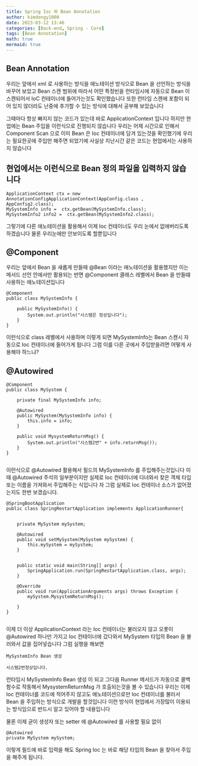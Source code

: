 ```yaml
---
title: Spring Ioc 와 Bean Annotation
author: kimdongy1000
date: 2023-03-12 13:46
categories: [Back-end, Spring - Core]
tags: [Bean Annotation]
math: true
mermaid: true
---
```


## Bean Annotation
우리는 앞에서 xml 로 사용하는 방식을 애노테이션 방식으로 Bean 을 선언하는 방식을 바꾸어 보았고 
Bean 스캔 범위에 따라서 어떤 특정빈을 런타임시에 자동으로 Bean 이 스캔되어서 IoC 컨테이너에 들어가는것도 확인했습니다 
또한 런타임 스캔에 포함이 되어 있지 않더라도 난중에 추가할 수 있는 방식에 대해서 공부해 보았습니다 

그때마다 항상 빠지지 않는 코드가 있는데 바로 ApplicationContext 입니다 하지만 현업에는 Bean 주입을 이런식으로 진행되지 않습니다 
우리는 어제 시간으로 인해서 Component Scan 으로 이미 Bean 은 Ioc 컨테이너에 담겨 있는것을 확인했기에 
우리는 필요한곳에 주입만 해주면 되었기에 사실상 지난시간 같은 코드는 현업에서는 사용하지 않습니다 

## 현업에서는 이런식으로 Bean 정의 파일을 입력하지 않습니다 

```
ApplicationContext ctx = new AnnotationConfigApplicationContext(AppConfig.class , AppConfig2.class);
MySystemInfo info =  ctx.getBean(MySystemInfo.class);
MySystemInfo2 info2 =  ctx.getBean(MySystemInfo2.class);

```

그렇기에 다른 애노테이션을 활용해서 이제 Ioc 컨테이너도 우리 눈에서 없애버리도록 하겠습니다 물론 우리눈에만 안보이도록 할뿐입니다 

## @Component 
우리는 앞에서 Bean 을 새롭게 만들때 @Bean 이라는 애노테이션을 활용했지만 이는 메서드 선언 안에서만 활용되는 반면 @Component 클래스 레벨에서 Bean 을 만들떄 사용하는 애노테이션입니다 

```
@Component
public class MySystemInfo {

	public MySystemInfo() {
		System.out.println("시스템은 정상입니다");
	}
}
```

이런식으로 class 레벨에서 사용하며 이렇게 되면 MySystemInfo는 Bean 스캔시 자동으로 Ioc 컨테이너에 들어가게 됩니다 그럼 이를 다른 곳에서 주입받을려면 어떻게 사용해야 하느냐?

## @Autowired 

```
@Component
public class MySystem {
	
	private final MySystemInfo info;
	
	@Autowired
	public MySystem(MySystemInfo info) {
		this.info = info;
	}
	
	public void MysystemReturnMsg() {
		System.out.println("시스템2번" + info.returnMsg());
	}
}


```

이런식으로 @Autowired 활용해서 필드의 MySystemInfo 를 주입해주는것입니다 이때 @Autowired 주석의 일부분이지만 실제로 Ioc 컨테이너에 다녀와서 찾은 객체 타입 또는 이름을 가져와서 주입해주는 식입니다 자 그럼 실제로 Ioc 컨테이너 소스가 없어졌는지도 한번 보겠습니다.

```
@SpringBootApplication
public class SpringRestartApplication implements ApplicationRunner{
	
	
	private MySystem mySystem;
	
	@Autowired
	public void setMySystem(MySystem mySystem) {
		this.mySystem = mySystem;
	}
	
	
	public static void main(String[] args) {
		SpringApplication.run(SpringRestartApplication.class, args);
	}

	@Override
	public void run(ApplicationArguments args) throws Exception {
		mySystem.MysystemReturnMsg();

	}
}


```
이제 더 이상 ApplicationContext 라는 Ioc 컨테이너는 불러오지 않고 오롯이 @Autowired 하나만 가지고 Ioc 컨테이너에 갔다와서 MySystem 타입의 Bean 을 불러와서 값을 집어넣습니다 그럼 실행을 해보면 

```
MySystemInfo Bean 생성

시스템2번정상입니다.

```
런타임시 MySystemInfo Bean 생성 이 되고 그다음 Runner 메서드가 자동으로 콜백함수로 작동해서 MysystemReturnMsg 가 호출되는것을 볼 수 있습니다 우리는 이제 Ioc 컨테이너를 코드에 적어주지 않고도 애노테이션으로만 Ioc 컨테이너를 불러서 Bean 을 주입하는 방식으로 개발을 할것입니다 이런 방식이 현업에서 가장많이 이용되는 방식임으로 반드시 알고 있어야 할 내용입니다 

물론 이제 굳이 생성자 또는 setter 에 @Autowired 를 사용할 필요 없이 

```
@Autowired
private MySystem mySystem;

```
이렇게 필드에 바로 입력을 해도 Spring Ioc 는 바로 해당 타입의 Bean 을 찾아서 주입을 해주게 됩니다.